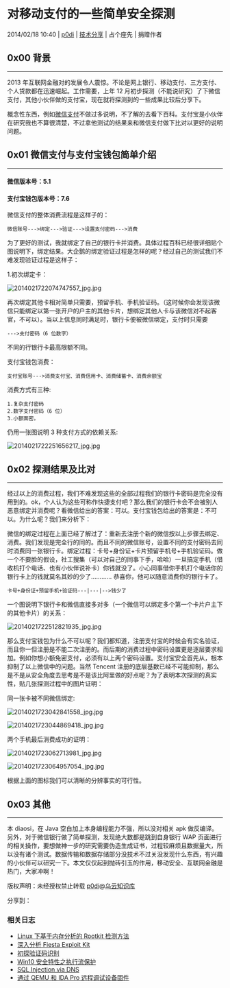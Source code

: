 # 对移动支付的一些简单安全探测

2014/02/18 10:40 | [p0di](http://drops.wooyun.org/author/p0di "由 p0di 发布") | [技术分享](http://drops.wooyun.org/category/tips "查看 技术分享 中的全部文章") | 占个座先 | 捐赠作者

## 0x00 背景

* * *

2013 年互联网金融对的发展令人震惊。不论是网上银行、移动支付、三方支付、个人贷款都在迅速崛起。工作需要，上年 12 月初步探测（不能说研究）了下微信支付，其他小伙伴做的支付宝，现在就将探测到的一些成果比较后分享下。

概念性东西，例如[微信支付](http://baike.baidu.com/link?url=yTUB8RXIwoiiso0C3-W2TTDMpYtvgHQF2VPdjbZ2gpZcI1RgWsQ-vT0Z3TZthW6)不做过多说明，不了解的去看下百科。支付宝是小伙伴在研究我也不算很清楚，不过拿他测试的结果来和微信支付做下比对以更好的说明问题。

## 0x01 微信支付与支付宝钱包简单介绍

* * *

#### 微信版本号：5.1

#### 支付宝钱包版本号：7.6

微信支付的整体消费流程是这样子的：

```
微信账号--->绑定--->验证--->设置支付密码--->消费 
```

为了更好的测试，我就绑定了自己的银行卡并消费。具体过程百科已经很详细贴个图说明下，绑定结果。大企鹅的绑定验证过程是怎样的呢？经过自己的测试我们不难发现验证过程是这样子：

1.初次绑定卡：

![2014021722074747557_jpg.jpg](img/img1_u57_jpg.jpg)

再次绑定其他卡相对简单只需要，预留手机、手机验证码。（这时候你会发现该微信只能绑定以第一张开户的户主的其他卡片，想绑定其他人卡与该微信对不起客官，不可以）。当以上信息同时满足时，银行卡便被微信绑定，支付时只需要

```
--->支付密码（6 位数字） 
```

不同的行银行卡最高限额不同。

支付宝钱包消费：

```
支付宝账号--->消费支付宝、消费信用卡、消费储蓄卡、消费余额宝 
```

消费方式有三种:

```
1.复杂支付密码
2.数字支付密码（6 位）
3.小额面密。 
```

仍用一张图说明 3 种支付方式的依赖关系:

![2014021722251656217_jpg.jpg](img/img2_u31_jpg.jpg)

## 0x02 探测结果及比对

* * *

经过以上的消费过程，我们不难发现这些的全部过程我们的银行卡密码是完全没有用到的。ok，个人认为这些可称作快捷支付吧？那么我们的银行卡会不会被别人恶意绑定并消费呢？看微信给出的答案：可以。支付宝钱包给出的答案是：不可以。为什么呢？我们来分析下：

微信的绑定过程在上面已经了解过了：重新去注册个新的微信按以上步骤去绑定、消费。我们发现是完全行的同的。而且不同的微信账号，设置不同的支付密码去同时消费同一张银行卡。绑定过程：卡号+身份证+卡片预留手机号+手机验证码。做一个不要脸的假设，社工搜集（可以对自己的同事下手，哈哈）一旦搞定手机（借收机打个电话、也有小伙伴说补卡）你钱就没了。小心同事借你手机打个电话你的银行卡上的钱就莫名其妙的少了………… 恭喜你，他可以随意消费你的银行卡了。

```
卡号+身份证+预留手机+验证码---|---|-->钱少了 
```

一个图说明下银行卡和微信直接多对多（一个微信可以绑定多个第一个卡片户主下的其他卡片）的关系：

![2014021722512821935_jpg.jpg](img/img3_u34_jpg.jpg)

那么支付宝钱包为什么不可以呢？我们都知道，注册支付宝的时候会有实名验证，而且你一但注册是不能二次注册的。而后期的消费过程中密码设置更是逐层要求相加。例如你想小额免密支付，必须有以上两个密码设置。支付宝安全首先从，根本抑制了以上微信中的问题。当然 Tencent 注册的底层基数已经不可能抑制，那么是不是从安全角度去思考是不是该比阿里做的好点呢？为了表明本次探测的真实性，贴几张探测过程中的图片证明：

同一张卡被不同微信绑定:

![2014021723042841558_jpg.jpg](img/img4_u9_jpg.jpg)

![2014021723044869418_jpg.jpg](img/img5_u10_jpg.jpg)

两个手机最后消费成功的证明：

![2014021723062713981_jpg.jpg](img/img6_u27_jpg.jpg)

![2014021723064957054_jpg.jpg](img/img7_u55_jpg.jpg)

根据上面的图标我们可以清晰的分辨事实的可行性。

## 0x03 其他

* * *

本 diaosi，在 Java 空白加上本身编程能力不强，所以没对相关 apk 做反编译。另外，对于微信银行做了简单探测，发现绝大数都是跳到自身银行 WAP 页面进行的相关操作，要想做神一步的研究需要伪造生成证书，过程较麻烦且数据量大，所以没有诸个测试。数据传输和数据存储部分没技术不过关没发现什么东西，有兴趣的小伙伴可以研究一下。本文仅仅起到抛砖引玉的作用，移动安全、互联网金融是热门，大家冲啊！

版权声明：未经授权禁止转载 [p0di](http://drops.wooyun.org/author/p0di "由 p0di 发布")@[乌云知识库](http://drops.wooyun.org)

分享到：

### 相关日志

*   [Linux 下基于内存分析的 Rootkit 检测方法](http://drops.wooyun.org/tips/4731)
*   [深入分析 Fiesta Exploit Kit](http://drops.wooyun.org/tips/4858)
*   [初探验证码识别](http://drops.wooyun.org/tips/4550)
*   [Win10 安全特性之执行流保护](http://drops.wooyun.org/tips/4839)
*   [SQL Injection via DNS](http://drops.wooyun.org/tips/4605)
*   [通过 QEMU 和 IDA Pro 远程调试设备固件](http://drops.wooyun.org/tips/4523)